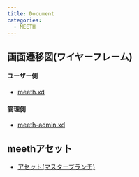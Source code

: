 ```yaml
---
title: Document 
categories:
  - MEETH
---
```

## 画面遷移図(ワイヤーフレーム)
#### ユーザー側
- [meeth.xd](https://drive.google.com/file/d/131lVKXpyh4QhUMfLUk14pgP5PjrDX0B4/view?usp=sharing)

#### 管理側
- [meeth-admin.xd](https://drive.google.com/file/d/1nBOZ56BDwtbPltZkekVaNNVKajEi2zlH/view?usp=sharing)

## meethアセット
- [アセット(マスターブランチ)](https://github.com/grrowjp/Meeth/tree/master/app/assets/images)